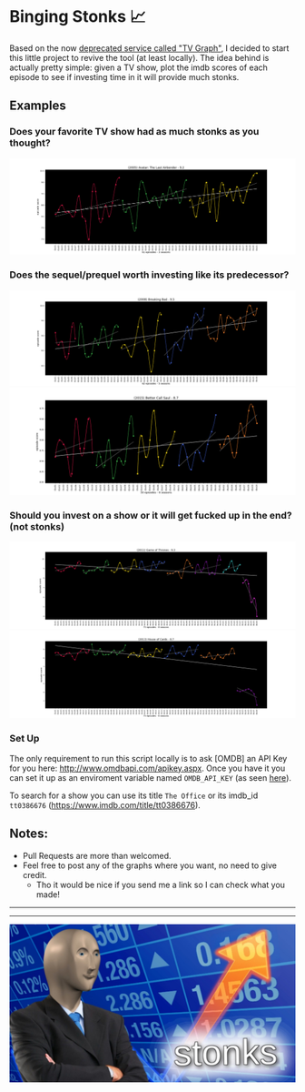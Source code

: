 # Binging Stonks 📈️

Based on the now [deprecated service called "TV Graph"](https://web.archive.org/web/20170930164622/http://graphtv.kevinformatics.com/tt0903747), I decided to start this little project to revive the tool (at least locally). The idea behind is actually pretty simple: given a TV show, plot the imdb scores of each episode to see if investing time in it will provide much stonks.

## Examples

### Does your favorite TV show had as much stonks as you thought?
![Avatar: The Last Airbender](./img/avatar-the-last-airbender.png)

### Does the sequel/prequel worth investing like its predecessor?
![Breaking Bad](./img/breaking-bad.png)
![Better Call Saul](./img/better-call-saul.png)

### Should you invest on a show or it will get fucked up in the end? (not stonks)
![Game of Thrones](./img/game-of-thrones.png)
![House of Cards](./img/house-of-cards.png)



### Set Up

The only requirement to run this script locally is to ask [OMDB] an API Key for you here: http://www.omdbapi.com/apikey.aspx. Once you have it you can set it up as an enviroment variable named `OMDB_API_KEY` (as seen [here](https://github.com/federicocalendino/binging-stonks/blob/master/src/integrations/omdb.py#L11)).

To search for a show you can use its title `The Office` or its imdb_id `tt0386676` (https://www.imdb.com/title/tt0386676). 


## Notes: 

* Pull Requests are more than welcomed.
* Feel free to post any of the graphs where you want, no need to give credit.
    * Tho it would be nice if you send me a link so I can check what you made!




----

----


![Stonks](./resources/stonks.jpg)
